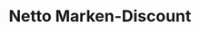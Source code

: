 ---
title: "Netto Marken-Discount"
url: /neubrandenburg/netto-marken-discount-otto-von-guericke-strasse/
shop: Supermarkt
---
